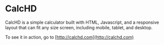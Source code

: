 CalcHD
======

CalcHD is a simple calculator built with HTML, Javascript, and a responsive layout that can fit any size screen, including mobile, tablet, and desktop.

To see it in action, go to [http://calchd.com](http://calchd.com)
